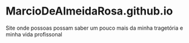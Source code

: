# MarcioDeAlmeidaRosa.github.io
Site onde possoas possam saber um pouco mais da minha tragetória e minha vida profissonal
